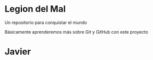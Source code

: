 # Legion del Mal
Un repositorio para conquistar el mundo

Básicamente aprenderemos más sobre Git y GitHub con este proyecto

# Javier 